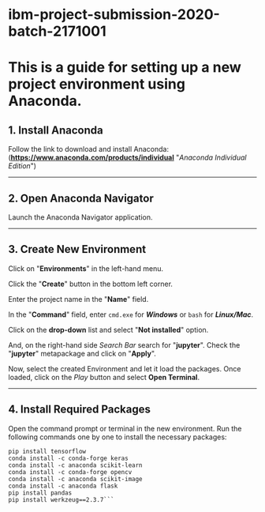 ﻿# ibm-project-submission-2020-batch-2171001
# This is a guide for setting up a new project environment using Anaconda.
## 1. Install Anaconda
Follow the link to download and install Anaconda: (**https://www.anaconda.com/products/individual** "*Anaconda Individual Edition*")
___
## 2. Open Anaconda Navigator
Launch the Anaconda Navigator application.
___
## 3. Create New Environment
Click on "**Environments**" in the left-hand menu.

Click the "**Create**" button in the bottom left corner.

Enter the project name in the "**Name**" field.

In the "**Command**" field, enter `cmd.exe` for **_Windows_** or `bash` for **_Linux/Mac_**.

Click on the **drop-down** list and select "**Not installed**" option.

And, on the right-hand side *Search Bar* search for "**jupyter**". Check the "**jupyter**" metapackage and click on "**Apply**".

Now, select the created Environment and let it load the packages. Once loaded, click on the *Play* button and select **Open Terminal**.
___
## 4. Install Required Packages
Open the command prompt or terminal in the new environment.
Run the following commands one by one to install the necessary packages:
```
pip install tensorflow
conda install -c conda-forge keras
conda install -c anaconda scikit-learn
conda install -c conda-forge opencv
conda install -c anaconda scikit-image
conda install -c anaconda flask
pip install pandas
pip install werkzeug==2.3.7```

